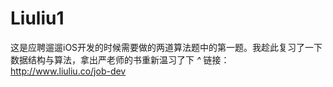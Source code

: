 # Liuliu1

这是应聘遛遛iOS开发的时候需要做的两道算法题中的第一题。我趁此复习了一下数据结构与算法，拿出严老师的书重新温习了下 _^_
链接：http://www.liuliu.co/job-dev
